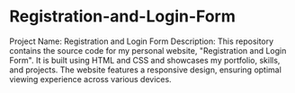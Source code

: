 # Registration-and-Login-Form
Project Name: Registration and Login Form  Description: This repository contains the source code for my personal website, "Registration and Login Form". It is built using HTML and CSS and showcases my portfolio, skills, and projects. The website features a responsive design, ensuring optimal viewing experience across various devices.
